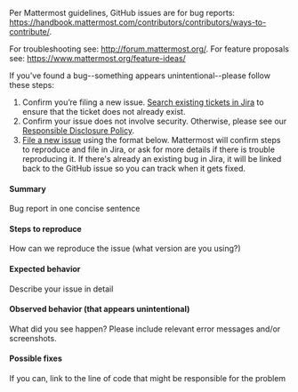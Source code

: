 Per Mattermost guidelines, GitHub issues are for bug reports: <https://handbook.mattermost.com/contributors/contributors/ways-to-contribute/>.

For troubleshooting see: http://forum.mattermost.org/.
For feature proposals see: https://www.mattermost.org/feature-ideas/

If you've found a bug--something appears unintentional--please follow these steps:

1. Confirm you’re filing a new issue. [Search existing tickets in Jira](https://mattermost.atlassian.net/jira/software/c/projects/MM/issues/) to ensure that the ticket does not already exist.
2. Confirm your issue does not involve security. Otherwise, please see our [Responsible Disclosure Policy](https://mattermost.com/security-vulnerability-report/).
3. [File a new issue](https://github.com/mattermost/mattermost-server/issues/new) using the format below. Mattermost will confirm steps to reproduce and file in Jira, or ask for more details if there is trouble reproducing it. If there's already an existing bug in Jira, it will be linked back to the GitHub issue so you can track when it gets fixed. 

#### Summary
Bug report in one concise sentence

#### Steps to reproduce
How can we reproduce the issue (what version are you using?)

#### Expected behavior
Describe your issue in detail

#### Observed behavior (that appears unintentional) 
What did you see happen? Please include relevant error messages and/or screenshots.

#### Possible fixes
If you can, link to the line of code that might be responsible for the problem

